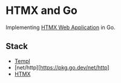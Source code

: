 # HTMX and Go
Implementing [HTMX Web Application](https://hypermedia.systems/a-web-1-0-application/) in Go.

## Stack
- [Templ](https://github.com/a-h/templ)
- [net/http][https://pkg.go.dev/net/http]
- [HTMX](https://htmx.org/docs/)
